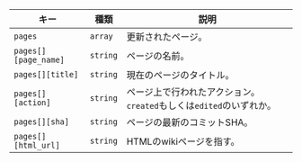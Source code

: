 | キー                   | 種類       | 説明                                          |
| -------------------- | -------- | ------------------------------------------- |
| `pages`              | `array`  | 更新されたページ。                                   |
| `pages[][page_name]` | `string` | ページの名前。                                     |
| `pages[][title]`     | `string` | 現在のページのタイトル。                                |
| `pages[][action]`    | `string` | ページ上で行われたアクション。 `created`もしくは`edited`のいずれか。 |
| `pages[][sha]`       | `string` | ページの最新のコミットSHA。                             |
| `pages[][html_url]`  | `string` | HTMLのwikiページを指す。                            |
